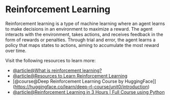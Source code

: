# Reinforcement Learning

Reinforcement learning is a type of machine learning where an agent learns to make decisions in an environment to maximize a reward. The agent interacts with the environment, takes actions, and receives feedback in the form of rewards or penalties. Through trial and error, the agent learns a policy that maps states to actions, aiming to accumulate the most reward over time.

Visit the following resources to learn more:

- [@article@What is reinforcement learning?](https://online.york.ac.uk/resources/what-is-reinforcement-learning/)
- [@article@Resources to Learn Reinforcement Learning](https://towardsdatascience.com/best-free-courses-and-resources-to-learn-reinforcement-learning-ed6633608cb2/)
- [@course@Deep Reinforcement Learning Course by HuggingFace]](https://huggingface.co/learn/deep-rl-course/unit0/introduction)
- [@article@Reinforcement Learning in 3 Hours | Full Course using Python](https://www.youtube.com/watch?v=Mut_u40Sqz4)